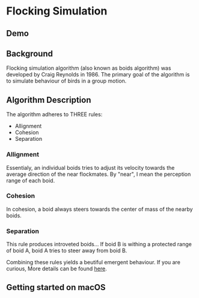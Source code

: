 # Flocking Simulation 

## Demo



## Background 
Flocking simulation algorithm (also known as boids algorithm) was developed by Craig Reynolds in 1986.
The primary goal of the algorithm is to simulate behaviour of birds in a group motion.

## Algorithm Description 
The algorithm adheres to THREE rules: 
- Allignment 
- Cohesion 
- Separation 
### Allignment 
Essentialy, an individual boids tries to adjust its velocity towards the average direction of the near 
flockmates. By "near", I mean the perception range of each boid. 

### Cohesion 
In cohesion, a boid always steers towards the center of mass of the nearby boids. 

### Separation 
This rule produces introveted boids... If boid B is withing a protected range of boid A, boid A tries to steer away from boid B. 

Combining these rules yields a beutiful emergent behaviour. If you are curious,
More details can be found [here](https://en.wikipedia.org/wiki/Boids). 


## Getting started on macOS